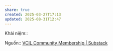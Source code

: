 ```yaml
---
share: true
created: 2025-03-27T17:13
updated: 2025-08-31T12:47
---
```

Khái niệm:: 

Nguồn:: [VCIL Community Membership \| Substack](https://vcilcommunitymembership.substack.com/p/ban-tin-thang-5-nam-2025)
